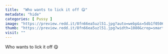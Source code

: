 ```yaml
---
title:  "Who wants to lick it off 😋"
metadate: "hide"
categories: [ Pussy ]
image: "https://preview.redd.it/8fn66ea5uzl51.jpg?auto=webp&s=5db1f0506e61ee8b44be861263f54edaffe79361"
thumb: "https://preview.redd.it/8fn66ea5uzl51.jpg?width=1080&crop=smart&auto=webp&s=88d9a842074693b00b741eafca46cfa5079d3e94"
visit: ""
---
```

Who wants to lick it off 😋
